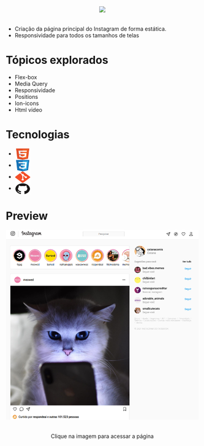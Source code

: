 <div align="center">
  <img src="https://upload.wikimedia.org/wikipedia/commons/thumb/2/2a/Instagram_logo.svg/1280px-Instagram_logo.svg.png" width="250"></div>
<br>
  
- Criação da página principal do Instagram de forma estática.
  <br>
- Responsividade para todos os tamanhos de telas

# Tópicos explorados

- Flex-box
- Media Query
- Responsividade
- Positions
- Ion-icons
- Html video

# Tecnologias 
- <img align="center" height="30" width="40" src="https://raw.githubusercontent.com/devicons/devicon/master/icons/html5/html5-original.svg">
- <img align="center" height="30" width="40" src="https://raw.githubusercontent.com/devicons/devicon/master/icons/css3/css3-original.svg">
- <img align="center" height="30" width="40" src="https://raw.githubusercontent.com/devicons/devicon/master/icons/git/git-original.svg">
- <img align="center" height="30" width="40" src="https://raw.githubusercontent.com/devicons/devicon/master/icons/github/github-original.svg">

# Preview
<div align="center">
  <a href="https://guedesclaudio.github.io/projeto2-instagram/"><img src="img/layout.png" width="600"></a>
  <br>
  <br>
  <p>Clique na imagem para acessar a página</p>
</div>
<br>
